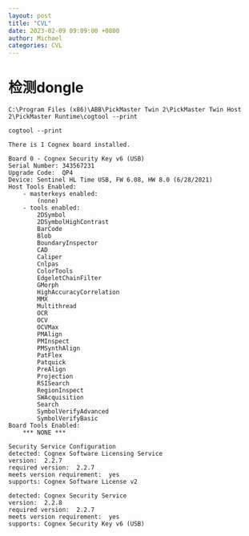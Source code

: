 ```yaml
---
layout: post
title: "CVL"
date: 2023-02-09 09:09:00 +0800
author: Michael
categories: CVL
---
```


# 检测dongle
    C:\Program Files (x86)\ABB\PickMaster Twin 2\PickMaster Twin Host 2\PickMaster Runtime\cogtool --print

    cogtool --print

    There is 1 Cognex board installed.

    Board 0 - Cognex Security Key v6 (USB)
    Serial Number: 343567231
    Upgrade Code:  QP4
    Device: Sentinel HL Time USB, FW 6.08, HW 8.0 (6/28/2021)
    Host Tools Enabled:
        - masterkeys enabled:
            (none)
        - tools enabled:
            2DSymbol
            2DSymbolHighContrast
            BarCode
            Blob
            BoundaryInspector
            CAD
            Caliper
            Cnlpas
            ColorTools
            EdgeletChainFilter
            GMorph
            HighAccuracyCorrelation
            MMX
            Multithread
            OCR
            OCV
            OCVMax
            PMAlign
            PMInspect
            PMSynthAlign
            PatFlex
            Patquick
            PreAlign
            Projection
            RSISearch
            RegionInspect
            SWAcquisition
            Search
            SymbolVerifyAdvanced
            SymbolVerifyBasic
    Board Tools Enabled:
        *** NONE ***

    Security Service Configuration
    detected: Cognex Software Licensing Service
    version:  2.2.7
    required version:  2.2.7
    meets version requirement:  yes
    supports: Cognex Software License v2

    detected: Cognex Security Service
    version:  2.2.8
    required version:  2.2.7
    meets version requirement:  yes
    supports: Cognex Security Key v6 (USB)
